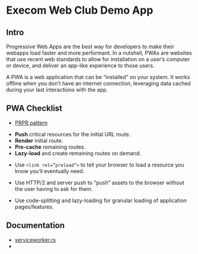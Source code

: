 # Execom Web Club Demo App

## Intro
Progressive Web Apps are the best way for developers to make their webapps load faster and more performant. In a nutshell, PWAs are websites that use recent web standards to allow for installation on a user’s computer or device, and deliver an app-like experience to those users.

A PWA is a web application that can be “installed” on your system. It works offline when you don’t have an internet connection, leveraging data cached during your last interactions with the app. 

## PWA Checklist

* [PRPR pattern](https://developers.google.com/web/fundamentals/performance/prpl-pattern/)
- **Push** critical resources for the initial URL route.
- **Render** initial route.
- **Pre-cache** remaining routes.
- **Lazy-load** and create remaining routes on demand.

* Use `<link rel=”preload”>` to tell your browser to load a resource you know you’ll eventually need.

* Use HTTP/2 and server push to “push” assets to the browser without the user having to ask for them.

* Use code-splitting and lazy-loading for granular loading of application pages/features.


## Documentation
- [serviceworker.rs](https://serviceworke.rs/)
- 